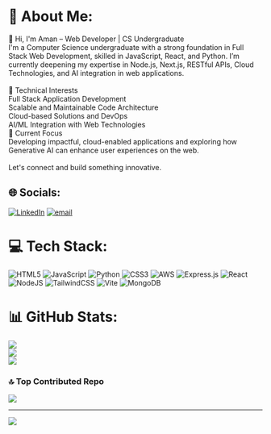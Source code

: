 # 💫 About Me:
👋 Hi, I'm Aman – Web Developer | CS Undergraduate<br>I'm a Computer Science undergraduate with a strong foundation in Full Stack Web Development, skilled in JavaScript, React, and Python. I’m currently deepening my expertise in Node.js, Next.js, RESTful APIs, Cloud Technologies, and AI integration in web applications.<br><br>🔧 Technical Interests<br>Full Stack Application Development<br>Scalable and Maintainable Code Architecture<br>Cloud-based Solutions and DevOps<br>AI/ML Integration with Web Technologies<br>📌 Current Focus<br>Developing impactful, cloud-enabled applications and exploring how Generative AI can enhance user experiences on the web.<br><br>Let's connect and build something innovative.


## 🌐 Socials:
[![LinkedIn](https://img.shields.io/badge/LinkedIn-%230077B5.svg?logo=linkedin&logoColor=white)](https://linkedin.com/in/https://www.linkedin.com/in/aman-gujamagadi-144770318) [![email](https://img.shields.io/badge/Email-D14836?logo=gmail&logoColor=white)](mailto:caffeineaddict00dev@gmail.com) 

# 💻 Tech Stack:
![HTML5](https://img.shields.io/badge/html5-%23E34F26.svg?style=for-the-badge&logo=html5&logoColor=white) ![JavaScript](https://img.shields.io/badge/javascript-%23323330.svg?style=for-the-badge&logo=javascript&logoColor=%23F7DF1E) ![Python](https://img.shields.io/badge/python-3670A0?style=for-the-badge&logo=python&logoColor=ffdd54) ![CSS3](https://img.shields.io/badge/css3-%231572B6.svg?style=for-the-badge&logo=css3&logoColor=white) ![AWS](https://img.shields.io/badge/AWS-%23FF9900.svg?style=for-the-badge&logo=amazon-aws&logoColor=white) ![Express.js](https://img.shields.io/badge/express.js-%23404d59.svg?style=for-the-badge&logo=express&logoColor=%2361DAFB) ![React](https://img.shields.io/badge/react-%2320232a.svg?style=for-the-badge&logo=react&logoColor=%2361DAFB) ![NodeJS](https://img.shields.io/badge/node.js-6DA55F?style=for-the-badge&logo=node.js&logoColor=white) ![TailwindCSS](https://img.shields.io/badge/tailwindcss-%2338B2AC.svg?style=for-the-badge&logo=tailwind-css&logoColor=white) ![Vite](https://img.shields.io/badge/vite-%23646CFF.svg?style=for-the-badge&logo=vite&logoColor=white) ![MongoDB](https://img.shields.io/badge/MongoDB-%234ea94b.svg?style=for-the-badge&logo=mongodb&logoColor=white)
# 📊 GitHub Stats:
![](https://github-readme-stats.vercel.app/api?username=wade-wilson-00&theme=dark&hide_border=false&include_all_commits=true&count_private=true)<br/>
![](https://nirzak-streak-stats.vercel.app/?user=wade-wilson-00&theme=dark&hide_border=false)<br/>
![](https://github-readme-stats.vercel.app/api/top-langs/?username=wade-wilson-00&theme=dark&hide_border=false&include_all_commits=true&count_private=true&layout=compact)

### 🔝 Top Contributed Repo
![](https://github-contributor-stats.vercel.app/api?username=wade-wilson-00&limit=5&theme=dark&combine_all_yearly_contributions=true)

---
[![](https://visitcount.itsvg.in/api?id=wade-wilson-00&icon=0&color=0)](https://visitcount.itsvg.in)

<!-- Proudly created with GPRM ( https://gprm.itsvg.in ) -->
